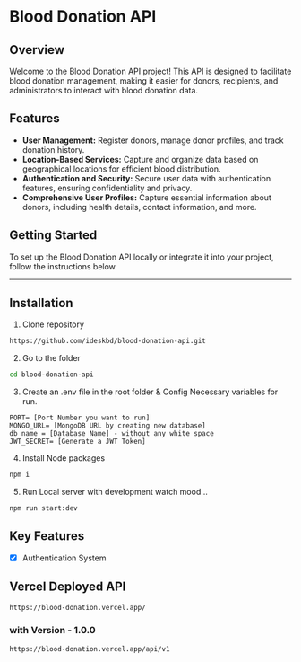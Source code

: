 # Blood Donation API

## Overview

Welcome to the Blood Donation API project! This API is designed to facilitate blood donation management, making it easier for donors, recipients, and administrators to interact with blood donation data.

## Features

- **User Management:** Register donors, manage donor profiles, and track donation history.
- **Location-Based Services:** Capture and organize data based on geographical locations for efficient blood distribution.
- **Authentication and Security:** Secure user data with authentication features, ensuring confidentiality and privacy.
- **Comprehensive User Profiles:** Capture essential information about donors, including health details, contact information, and more.

## Getting Started

To set up the Blood Donation API locally or integrate it into your project, follow the instructions below.

---

## Installation

1. Clone repository

```bash
https://github.com/ideskbd/blood-donation-api.git
```

2. Go to the folder

```bash
cd blood-donation-api
```

3. Create an .env file in the root folder & Config Necessary variables for run.

```
PORT= [Port Number you want to run]
MONGO_URL= [MongoDB URL by creating new database]
db_name = [Database Name] - without any white space
JWT_SECRET= [Generate a JWT Token]
```

4. Install Node packages

```bash
npm i
```

5. Run Local server with development watch mood...

```bash
npm run start:dev
```

## Key Features

- [x] Authentication System

## Vercel Deployed API

```bash
https://blood-donation.vercel.app/
```
### with Version - 1.0.0

```bash
https://blood-donation.vercel.app/api/v1
```
